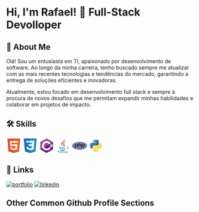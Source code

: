 # Hi, I'm Rafael! 👋 Full-Stack Devolloper


## 🚀 About Me
Olá! Sou um entusiasta em TI, apaixonado por desenvolvimento de software. Ao longo da minha carreira, tenho buscado sempre me atualizar com as mais recentes tecnologias e tendências do mercado, garantindo a entrega de soluções eficientes e inovadoras.

Atualmente, estou focado em desenvolvimento full stack e sempre à procura de novos desafios que me permitam expandir minhas habilidades e colaborar em projetos de impacto.


## 🛠 Skills


<img src="https://raw.githubusercontent.com/devicons/devicon/master/icons/html5/html5-original.svg" alt="HTML" width="40" height="40"/>
<img src="https://raw.githubusercontent.com/devicons/devicon/master/icons/css3/css3-original.svg" alt="CSS" width="40" height="40"/>
<img src="https://raw.githubusercontent.com/devicons/devicon/master/icons/csharp/csharp-original.svg" alt="C#" width="40" height="40"/>
<img src="https://raw.githubusercontent.com/devicons/devicon/master/icons/java/java-original.svg" alt="Java" width="40" height="40"/>
<img src="https://raw.githubusercontent.com/devicons/devicon/master/icons/php/php-original.svg" alt="PHP" width="40" height="40"/>
<img src="https://raw.githubusercontent.com/devicons/devicon/master/icons/python/python-original.svg" alt="Python" width="40" height="40"/>





## 🔗 Links
[![portfolio](https://img.shields.io/badge/my_portfolio-000?style=for-the-badge&logo=ko-fi&logoColor=white)](https://portifolio-gilt-beta.vercel.app/index.html)
[![linkedin](https://img.shields.io/badge/linkedin-0A66C2?style=for-the-badge&logo=linkedin&logoColor=white)](https://www.linkedin.com/in/rafael-silva-lima-63b386268/)



## Other Common Github Profile Sections
